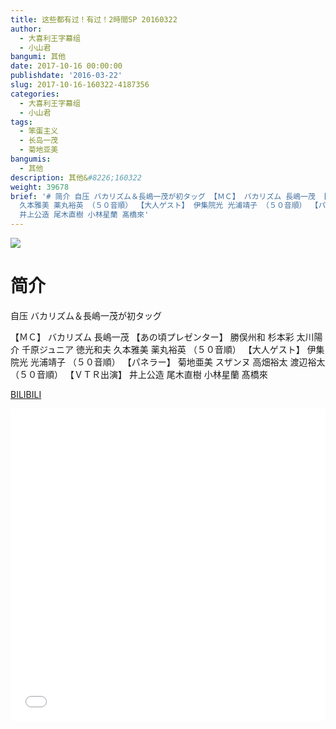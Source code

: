 ```yaml
---
title: 这些都有过！有过！2時間SP 20160322
author:
  - 大喜利王字幕组
  - 小山君
bangumi: 其他
date: 2017-10-16 00:00:00
publishdate: '2016-03-22'
slug: 2017-10-16-160322-4187356
categories:
  - 大喜利王字幕组
  - 小山君
tags:
  - 笨蛋主义
  - 长岛一茂
  - 菊地亚美
bangumis:
  - 其他
description: 其他&#8226;160322
weight: 39678
brief: '# 简介 自压 バカリズム＆長嶋一茂が初タッグ 【ＭＣ】 バカリズム 長嶋一茂 【あの頃プレゼンター】 勝俣州和 杉本彩 太川陽介 千原ジュニア 徳光和夫
  久本雅美 薬丸裕英 （５０音順） 【大人ゲスト】 伊集院光 光浦靖子 （５０音順） 【パネラー】 菊地亜美 スザンヌ 高畑裕太 渡辺裕太 （５０音順） 【ＶＴＲ出演】
  井上公造 尾木直樹 小林星蘭 髙橋來'
---
```


![](https://i.imgur.com/24elw1k.png)

# 简介  
自压 バカリズム＆長嶋一茂が初タッグ


【ＭＣ】 バカリズム 長嶋一茂 【あの頃プレゼンター】 勝俣州和 杉本彩 太川陽介 千原ジュニア 徳光和夫 久本雅美 薬丸裕英 （５０音順） 【大人ゲスト】 伊集院光 光浦靖子 （５０音順） 【パネラー】 菊地亜美 スザンヌ 高畑裕太 渡辺裕太 （５０音順） 【ＶＴＲ出演】 井上公造 尾木直樹 小林星蘭 髙橋來

  [BILIBILI](https://www.bilibili.com/video/av4187356/)


<div class="vcontainer">  <iframe class='video' src="//www.bilibili.com/blackboard/player.html?aid=4187356" width="100%" height="500" frameborder="0" allowfullscreen="allowfullscreen"></iframe></div>
